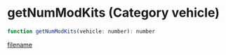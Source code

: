 # getNumModKits (Category vehicle)

```js
function getNumModKits(vehicle: number): number
```

[filename](getNumModKits_m.md ':include')